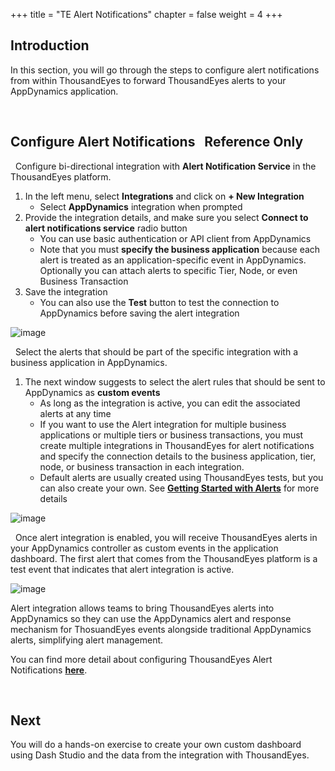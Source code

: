 +++
title = "TE Alert Notifications"
chapter = false
weight = 4
+++

## Introduction

In this section, you will go through the steps to configure alert notifications from within ThousandEyes to forward ThousandEyes alerts to your AppDynamics application.


<br>


## Configure Alert Notifications &nbsp;<span style="color: #ff9900;"><i class='fas fa-cog fa-spin fa-sm'></i></span>&nbsp;Reference Only&nbsp;<span style="color: #ff9900;"><i class='fas fa-cog fa-spin fa-sm'></i></span>

<span style="color: #143c76;"><i class='fas fa-circle fa-sm'></i></span>&nbsp; Configure bi-directional integration with **Alert Notification Service** in the ThousandEyes platform.

1. In the left menu, select **Integrations** and click on **+ New Integration**
    - Select **AppDynamics** integration when prompted
2. Provide the integration details, and make sure you select **Connect to alert notifications service** radio button
    - You can use basic authentication or API client from AppDynamics
    - Note that you must **specify the business application** because each alert is treated as an application-specific event in AppDynamics. Optionally you can attach alerts to specific Tier, Node, or even Business Transaction
3. Save the integration
    - You can also use the **Test** button to test the connection to AppDynamics before saving the alert integration

![image](/images/20_config_overview/alert_notifications_01.png)


<span style="color: #143c76;"><i class='fas fa-circle fa-sm'></i></span>&nbsp; Select the alerts that should be part of the specific integration with a business application in AppDynamics.

1. The next window suggests to select the alert rules that should be sent to AppDynamics as **custom events**
    - As long as the integration is active, you can edit the associated alerts at any time
    - If you want to use the Alert integration for multiple business applications or multiple tiers or business transactions, you must create multiple integrations in ThousandEyes for alert notifications and specify the connection details to the business application, tier, node, or business transaction in each integration.
    - Default alerts are usually created using ThousandEyes tests, but you can also create your own. See <a href="https://docs.thousandeyes.com/product-documentation/getting-started/getting-started-with-alerts" target="_blank">**Getting Started with Alerts**</a> for more details

![image](/images/20_config_overview/alert_notifications_02.png)

<span style="color: #143c76;"><i class='fas fa-circle fa-sm'></i></span>&nbsp; Once alert integration is enabled, you will receive ThousandEyes alerts in your AppDynamics controller as custom events in the application dashboard. The first alert that comes from the ThousandEyes platform is a test event that indicates that alert integration is active.

![image](/images/20_config_overview/alert_notifications_03.png)

Alert integration allows teams to bring ThousandEyes alerts into AppDynamics so they can use the AppDynamics alert and response mechanism for ThosuandEyes events alongside traditional AppDynamics alerts, simplifying alert management.

You can find more detail about configuring ThousandEyes Alert Notifications <a href="https://docs.thousandeyes.com/product-documentation/alerts/integrations/appdynamics-integration#configuring-your-appdynamics-integration" target="_blank">**here**</a>.

<br>


## Next <span style="color: #143c76;"><i class='fas fa-cog fa-spin fa-sm'></i></span>&nbsp;

You will do a hands-on exercise to create your own custom dashboard using Dash Studio and the data from the integration with ThousandEyes. 

<br>
